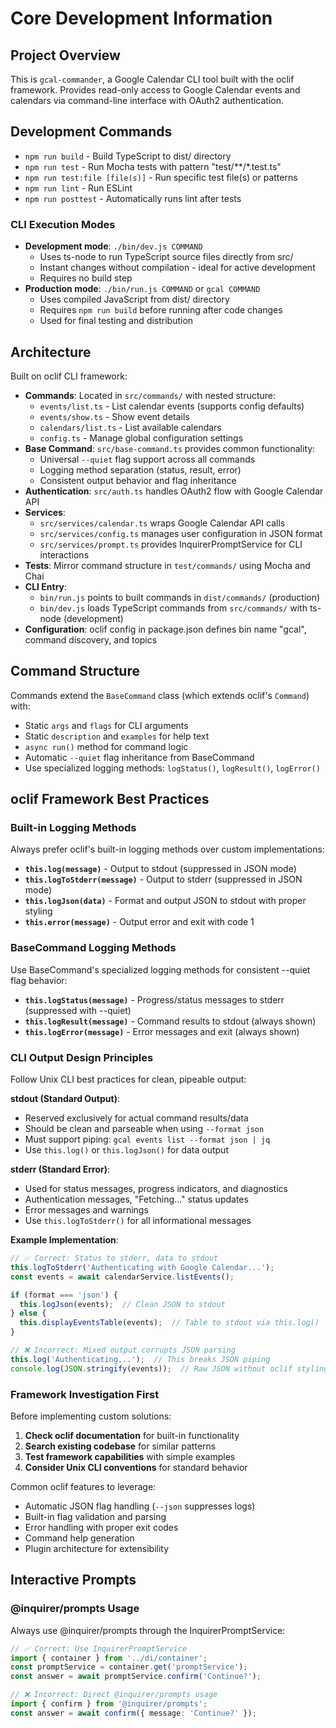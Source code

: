# Core Development Information

## Project Overview

This is `gcal-commander`, a Google Calendar CLI tool built with the oclif framework. Provides read-only access to Google Calendar events and calendars via command-line interface with OAuth2 authentication.

## Development Commands

- `npm run build` - Build TypeScript to dist/ directory
- `npm run test` - Run Mocha tests with pattern "test/**/*.test.ts"  
- `npm run test:file [file(s)]` - Run specific test file(s) or patterns
- `npm run lint` - Run ESLint
- `npm run posttest` - Automatically runs lint after tests

### CLI Execution Modes

- **Development mode**: `./bin/dev.js COMMAND` 
  - Uses ts-node to run TypeScript source files directly from src/
  - Instant changes without compilation - ideal for active development
  - Requires no build step
- **Production mode**: `./bin/run.js COMMAND` or `gcal COMMAND`
  - Uses compiled JavaScript from dist/ directory
  - Requires `npm run build` before running after code changes
  - Used for final testing and distribution

## Architecture

Built on oclif CLI framework:
- **Commands**: Located in `src/commands/` with nested structure:
  - `events/list.ts` - List calendar events (supports config defaults)
  - `events/show.ts` - Show event details
  - `calendars/list.ts` - List available calendars
  - `config.ts` - Manage global configuration settings
- **Base Command**: `src/base-command.ts` provides common functionality:
  - Universal `--quiet` flag support across all commands
  - Logging method separation (status, result, error)
  - Consistent output behavior and flag inheritance
- **Authentication**: `src/auth.ts` handles OAuth2 flow with Google Calendar API
- **Services**: 
  - `src/services/calendar.ts` wraps Google Calendar API calls
  - `src/services/config.ts` manages user configuration in JSON format
  - `src/services/prompt.ts` provides InquirerPromptService for CLI interactions
- **Tests**: Mirror command structure in `test/commands/` using Mocha and Chai
- **CLI Entry**: 
  - `bin/run.js` points to built commands in `dist/commands/` (production)
  - `bin/dev.js` loads TypeScript commands from `src/commands/` with ts-node (development)
- **Configuration**: oclif config in package.json defines bin name "gcal", command discovery, and topics

## Command Structure

Commands extend the `BaseCommand` class (which extends oclif's `Command`) with:
- Static `args` and `flags` for CLI arguments
- Static `description` and `examples` for help text
- `async run()` method for command logic
- Automatic `--quiet` flag inheritance from BaseCommand
- Use specialized logging methods: `logStatus()`, `logResult()`, `logError()`

## oclif Framework Best Practices

### Built-in Logging Methods
Always prefer oclif's built-in logging methods over custom implementations:

- **`this.log(message)`** - Output to stdout (suppressed in JSON mode)
- **`this.logToStderr(message)`** - Output to stderr (suppressed in JSON mode)
- **`this.logJson(data)`** - Format and output JSON to stdout with proper styling
- **`this.error(message)`** - Output error and exit with code 1

### BaseCommand Logging Methods
Use BaseCommand's specialized logging methods for consistent --quiet flag behavior:

- **`this.logStatus(message)`** - Progress/status messages to stderr (suppressed with --quiet)
- **`this.logResult(message)`** - Command results to stdout (always shown)
- **`this.logError(message)`** - Error messages and exit (always shown)

### CLI Output Design Principles

Follow Unix CLI best practices for clean, pipeable output:

**stdout (Standard Output)**:
- Reserved exclusively for actual command results/data
- Should be clean and parseable when using `--format json`
- Must support piping: `gcal events list --format json | jq`
- Use `this.log()` or `this.logJson()` for data output

**stderr (Standard Error)**:
- Used for status messages, progress indicators, and diagnostics
- Authentication messages, "Fetching..." status updates
- Error messages and warnings
- Use `this.logToStderr()` for all informational messages

**Example Implementation**:
```typescript
// ✅ Correct: Status to stderr, data to stdout
this.logToStderr('Authenticating with Google Calendar...');
const events = await calendarService.listEvents();

if (format === 'json') {
  this.logJson(events);  // Clean JSON to stdout
} else {
  this.displayEventsTable(events);  // Table to stdout via this.log()
}

// ❌ Incorrect: Mixed output corrupts JSON parsing
this.log('Authenticating...');  // This breaks JSON piping
console.log(JSON.stringify(events));  // Raw JSON without oclif styling
```

### Framework Investigation First

Before implementing custom solutions:
1. **Check oclif documentation** for built-in functionality
2. **Search existing codebase** for similar patterns
3. **Test framework capabilities** with simple examples
4. **Consider Unix CLI conventions** for standard behavior

Common oclif features to leverage:
- Automatic JSON flag handling (`--json` suppresses logs)
- Built-in flag validation and parsing
- Error handling with proper exit codes
- Command help generation
- Plugin architecture for extensibility

## Interactive Prompts

### @inquirer/prompts Usage

Always use @inquirer/prompts through the InquirerPromptService:

```typescript
// ✅ Correct: Use InquirerPromptService
import { container } from '../di/container';
const promptService = container.get('promptService');
const answer = await promptService.confirm('Continue?');

// ❌ Incorrect: Direct @inquirer/prompts usage
import { confirm } from '@inquirer/prompts';
const answer = await confirm({ message: 'Continue?' });
```